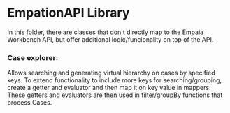 # EmpationAPI Library

In this folder, there are classes that don't directly map to the Empaia Workbench API, but offer additional logic/funcionality on top of the API.

### Case explorer:

Allows searching and generating virtual hierarchy on cases by specified keys. To extend functionality to include more keys for searching/grouping, create a getter and evaluator and then map it on key value in mappers. These getters and evaluators are then used in filter/groupBy functions that process Cases.
